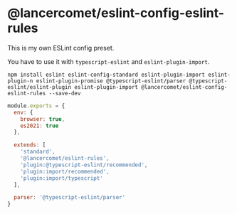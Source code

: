 # @lancercomet/eslint-config-eslint-rules

This is my own ESLint config preset.

You have to use it with `typescript-eslint` and `eslint-plugin-import`.

```
npm install eslint eslint-config-standard eslint-plugin-import eslint-plugin-n eslint-plugin-promise @typescript-eslint/parser @typescript-eslint/eslint-plugin eslint-plugin-import @lancercomet/eslint-config-eslint-rules --save-dev
```


```js
module.exports = {
  env: {
    browser: true,
    es2021: true
  },

  extends: [
    'standard',
    '@lancercomet/eslint-rules',
    'plugin:@typescript-eslint/recommended',
    'plugin:import/recommended',
    'plugin:import/typescript'
  ],

  parser: '@typescript-eslint/parser'
}

```
